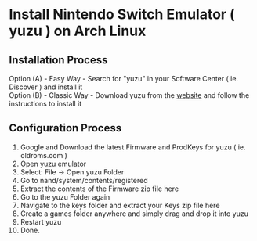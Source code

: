 # Install Nintendo Switch Emulator ( yuzu ) on Arch Linux

## Installation Process

Option (A) - Easy Way - Search for "yuzu" in your Software Center ( ie. Discover ) and install it  
Option (B) - Classic Way - Download yuzu from the [website](https://yuzu-emu.org/downloads/#linux) and follow the instructions to install it  

## Configuration Process
1. Google and Download the latest Firmware and ProdKeys for yuzu ( ie. oldroms.com )
2. Open yuzu emulator
3. Select: File -> Open yuzu Folder
4. Go to nand/system/contents/registered
5. Extract the contents of the Firmware zip file here
6. Go to the yuzu Folder again
7. Navigate to the keys folder and extract your Keys zip file here
8. Create a games folder anywhere and simply drag and drop it into yuzu
9. Restart yuzu
10. Done.
